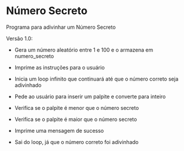 # Número Secreto
Programa para adivinhar um Número Secreto

Versão 1.0:

- Gera um número aleatório entre 1 e 100 e o armazena em numero_secreto

- Imprime as instruções para o usuário

- Inicia um loop infinito que continuará até que o número correto seja adivinhado

- Pede ao usuário para inserir um palpite e converte para inteiro

- Verifica se o palpite é menor que o número secreto

- Verifica se o palpite é maior que o número secreto

- Imprime uma mensagem de sucesso

- Sai do loop, já que o número correto foi adivinhado
